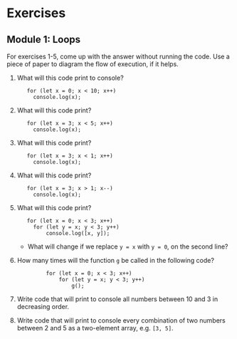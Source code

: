 # Exercises

## Module 1: Loops

For exercises 1-5, come up with the answer without running the code. Use a piece of paper to diagram the flow of execution, if it helps.

1. What will this code print to console?

		  for (let x = 0; x < 10; x++) 
	 	  	console.log(x);
2. What will this code print?

		  for (let x = 3; x < 5; x++) 
	 	  	console.log(x);
3. What will this code print?

		  for (let x = 3; x < 1; x++) 
	 	  	console.log(x);
3. What will this code print?

		  for (let x = 3; x > 1; x--) 
	 	  	console.log(x);
	  
4. What will this code print?
		

    	  for (let x = 0; x < 3; x++) 
    	  	for (let y = x; y < 3; y++) 
    	  		console.log([x, y]);

	- What will change if we replace `y = x` with `y = 0`, on the second line?

5. How many times will the function `g` be called in the following code?

				for (let x = 0; x < 3; x++) 
					for (let y = x; y < 3; y++) 
						g();
				
6. Write code that will print to console all numbers between 10 and 3 in decreasing order.

7. Write code that will print to console every combination of two numbers between 2 and 5 as a two-element array, e.g. `[3, 5]`.


